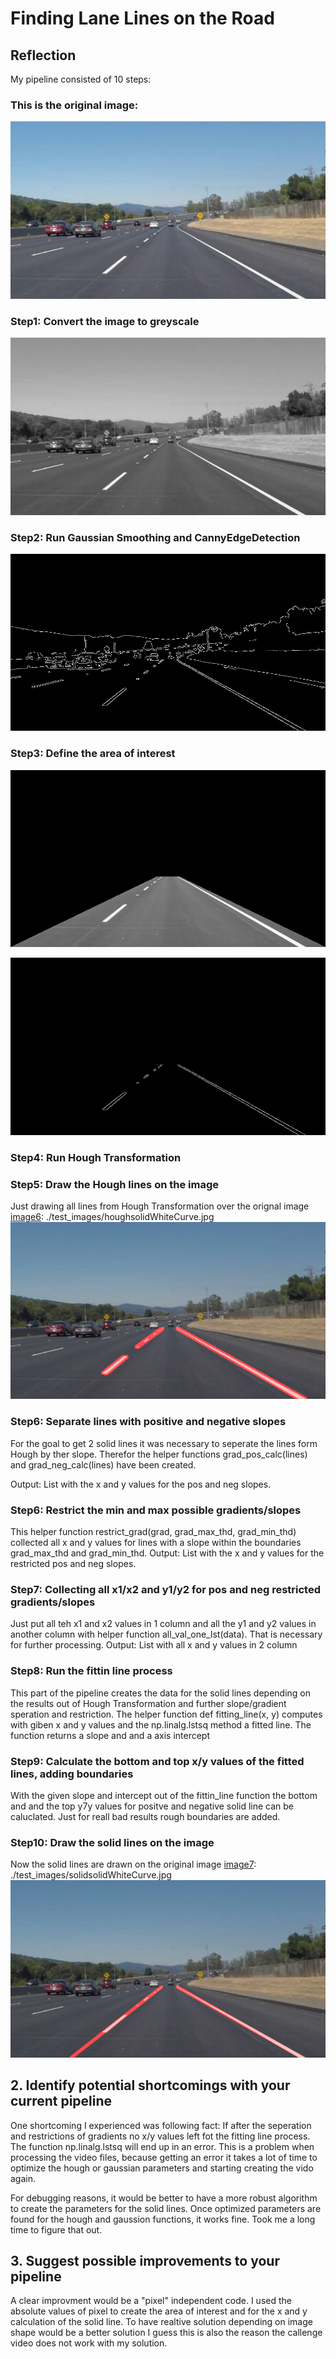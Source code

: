 # **Finding Lane Lines on the Road** 
[image1]: ./test_images/solidWhiteCurve.jpg 
[image2]: ./test_images/graysolidWhiteCurve.jpg 
[image3]: ./test_images/cannysolidWhiteCurve.jpg 
[image4]: ./test_images/areasolidWhiteCurve.jpg 
[image5]: ./test_images/maskedsolidWhiteCurve.jpg 
[image6]: ./test_images/houghsolidWhiteCurve.jpg 
[image7]: ./test_images/solidsolidWhiteCurve.jpg 

## Reflection
My pipeline consisted of 10 steps:

### This is the original image:
[image1]: ./test_images/solidWhiteCurve.jpg 
![alt text][image1]

### Step1: Convert the image to greyscale
[image2]: ./test_images/graysolidWhiteCurve.jpg 
![alt text][image2]

### Step2: Run Gaussian Smoothing and CannyEdgeDetection
[image3]: ./test_images/cannysolidWhiteCurve.jpg 
![alt text][image3]

### Step3: Define the area of interest
[image4]: ./test_images/areasolidWhiteCurve.jpg
![alt text][image4]

[image5]: ./test_images/maskedsolidWhiteCurve.jpg 
![alt text][image5]

### Step4: Run Hough Transformation

### Step5: Draw the Hough lines on the image
Just drawing all lines from Hough Transformation over the orignal image
[image6]: ./test_images/houghsolidWhiteCurve.jpg 
![alt text][image6]

### Step6: Separate lines with positive and negative slopes
For the goal to get 2 solid lines it was necessary to seperate the lines form Hough by ther slope.
Therefor the helper functions grad_pos_calc(lines) and grad_neg_calc(lines) have been created.

Output: List with the x and y values for the pos and neg slopes.

### Step6: Restrict the min and max possible gradients/slopes
This helper function restrict_grad(grad, grad_max_thd, grad_min_thd) collected all x and y values for lines with a slope within the boundaries grad_max_thd and grad_min_thd.
Output: List with the x and y values for the restricted pos and neg slopes.

### Step7: Collecting all x1/x2 and y1/y2 for pos and neg restricted gradients/slopes
Just put all teh x1 and x2 values in 1 column and all the y1 and y2 values in another column with helper function all_val_one_lst(data). That is necessary for further processing.
Output: List with all x and y values in 2 column 

### Step8: Run the fittin line process
This part of the pipeline creates the data for the solid lines depending on the results out of Hough Transformation and further slope/gradient speration and restriction.
The helper function def fitting_line(x, y) computes with giben x and y values and the np.linalg.lstsq method a fitted line.
The function returns a slope and and a axis intercept

### Step9: Calculate the bottom and top x/y values of the fitted lines, adding boundaries
With the given slope and intercept out of the fittin_line function the bottom and and the top y7y values for positve and negative solid line can be caluclated.
Just for reall bad results rough boundaries are added.

### Step10: Draw the solid lines on the image
Now the solid lines are drawn on the original image
[image7]: ./test_images/solidsolidWhiteCurve.jpg 
![alt text][image7]


## 2. Identify potential shortcomings with your current pipeline

One shortcoming I experienced was following fact:
If after the seperation and restrictions of gradients no x/y values left fot the fitting line process. The function np.linalg.lstsq will end up in an error.
This is a problem when processing the video files, because getting an error it takes a lot of time to optimize the hough or gaussian parameters and starting creating the vido again.

For debugging reasons, it would be better to have a more robust algorithm to create the parameters for the solid lines.
Once optimized parameters are found for the hough and gaussion functions, it works fine. Took me a long time to figure that out.


## 3. Suggest possible improvements to your pipeline

A clear improvment would be a "pixel" independent code. I used the absolute values of pixel to create the area of interest and for the x and y calculation of the solid line. To have realtive solution depending on image shape would be a better solution
I guess this is also the reason the callenge video does not work with my solution.



